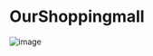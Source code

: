 # OurShoppingmall

![image](https://user-images.githubusercontent.com/45589210/154050590-54d6eff6-e1a4-4c01-a01b-42bbdefa2034.png)
